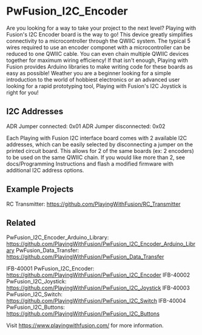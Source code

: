 # PwFusion_I2C_Encoder

Are you looking for a way to take your project to the next level? Playing with Fusion's I2C Encoder board is the way to go! This device greatly simplifies connectivity to a microcontroller through the QWIIC system. The typical 5 wires required to use an encoder componet with a microcontroller can be reduced to one QWIIC cable. You can even chain multiple QWIIC devices together for maximum wiring efficiency! If that isn't enough, Playing with Fusion provides Arduino libraries to make writing code for these boards as easy as possible! Weather you are a beginner looking for a simple introduction to the world of hobbiest electronics or an advanced user looking for a rapid prototyping tool, Playing with Fusion's I2C Joystick is right for you!

## I2C Addresses

ADR Jumper connected: 0x01
ADR Jumper disconnected: 0x02

Each Playing with Fusion I2C interface board comes with 2 available I2C addresses, which can be easily selected by disconnecting a jumper on the printed circuit board. This allows for 2 of the same boards (ex: 2 encoders) to be used on the same QWIIC chain. If you would like more than 2, see docs/Programming Instructions and flash a modified firmware with additional I2C address options.

## Example Projects
RC Transmitter: https://github.com/PlayingWithFusion/RC_Transmitter

## Related
PwFusion_I2C_Encoder_Arduino_Library:   https://github.com/PlayingWithFusion/PwFusion_I2C_Encoder_Arduino_Library
PwFusion_Data_Transfer:                 https://github.com/PlayingWithFusion/PwFusion_Data_Transfer

IFB-40001 PwFusion_I2C_Encoder:     https://github.com/PlayingWithFusion/PwFusion_I2C_Encoder
IFB-40002 PwFusion_I2C_Joystick:    https://github.com/PlayingWithFusion/PwFusion_I2C_Joystick
IFB-40003 PwFusion_I2C_Switch:      https://github.com/PlayingWithFusion/PwFusion_I2C_Switch
IFB-40004 PwFusion_I2C_Buttons:     https://github.com/PlayingWithFusion/PwFusion_I2C_Buttons

Visit https://www.playingwithfusion.com/ for more information.
